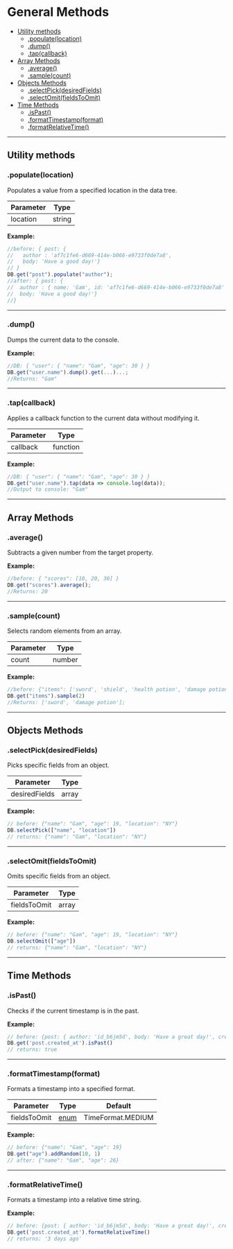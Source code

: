 # General Methods

- [Utility methods](#utility-methods)
  - [.populate(location)](#populatelocation)
  - [.dump()](#dump)
  - [.tap(callback)](#tapcallback)
- [Array Methods](#array-methods)
  - [.average()](#average)
  - [.sample(count)](#samplecount)
- [Objects Methods](#objects-methods)
  - [.selectPick(desiredFields)](#selectpickdesiredfields)
  - [.selectOmit(fieldsToOmit)](#selectomitfieldstoomit)
- [Time Methods](#time-methods)
  - [.isPast()](#ispast)
  - [.formatTimestamp(format)](#formattimestampformat)
  - [.formatRelativeTime()](#formatrelativetime)

---

## Utility methods

### .populate(location)
Populates a value from a specified location in the data tree.

| Parameter  | Type |
| ---------- | ---- |
| location | string |

**Example:**
```js
//before: { post: { 
//   author : 'af7c1fe6-d669-414e-b066-e9733f0de7a8', 
//   body: 'Have a good day!'} 
// }
DB.get("post").populate("author");
//after: { post: { 
//  author : { name: 'Gam', id: 'af7c1fe6-d669-414e-b066-e9733f0de7a8' }, 
//  body: 'Have a good day!'}
//}
```

---
### .dump()
Dumps the current data to the console. 

**Example:**
```js
//DB: { "user": { "name": "Gam", "age": 30 } }
DB.get("user.name").dump().get(...)...;
//Returns: "Gam"
```

---
### .tap(callback)
Applies a callback function to the current data without modifying it.

| Parameter  | Type |
| ---------- | ---- |
| callback | function |

**Example:**
```js
//DB: { "user": { "name": "Gam", "age": 30 } }
DB.get("user.name").tap(data => console.log(data));
//Output to console: "Gam"
```
---
## Array Methods

### .average()
Subtracts a given number from the target property.

**Example:**
```js
//before: { "scores": [10, 20, 30] }
DB.get("scores").average();
//Returns: 20

```

---
### .sample(count)
Selects random elements from an array. 

| Parameter  | Type |
| ---------- | ---- |
| count | number |

**Example:**
```js
//before: {"items": ['sword', 'shield', 'health potion', 'damage potion']}
DB.get("items").sample(2)
//Returns: ['sword', 'damage potion'];
```

---
## Objects Methods

### .selectPick(desiredFields)
Picks specific fields from an object.

| Parameter  | Type |
| ---------- | ---- |
| desiredFields | array |

**Example:**
```js
// before: {"name": "Gam", "age": 19, "location": "NY"}
DB.selectPick(["name", "location"])
// returns: {"name": "Gam", "location": "NY"}
```

---
### .selectOmit(fieldsToOmit)
Omits specific fields from an object.

| Parameter  | Type |
| ---------- | ---- |
| fieldsToOmit | array |

**Example:**
```js
// before: {"name": "Gam", "age": 19, "location": "NY"}
DB.selectOmit(["age"])
// returns: {"name": "Gam", "location": "NY"}
```

---
## Time Methods

### .isPast()
Checks if the current timestamp is in the past.

**Example:**
```js
// before: {post: { author: 'id_b6jm5d', body: 'Have a great day!', created_at: 1672531199000}}
DB.get('post.created_at').isPast()
// returns: true
```

---
### .formatTimestamp(format)
Formats a timestamp into a specified format.

| Parameter  | Type | Default |
| ---------- | ---- | -------- |
| fieldsToOmit | [enum](Enums.md#timeformat) | TimeFormat.MEDIUM |



**Example:**
```js
// before: {"name": "Gam", "age": 19}
DB.get("age").addRandom(10, 1)
// after: {"name": "Gam", "age": 26}
```

---
### .formatRelativeTime()
Formats a timestamp into a relative time string.

**Example:**
```js
// before: {post: { author: 'id_b6jm5d', body: 'Have a great day!', created_at: 1672531199000}}
DB.get('post.created_at').formatRelativeTime()
// returns: '3 days ago'
```